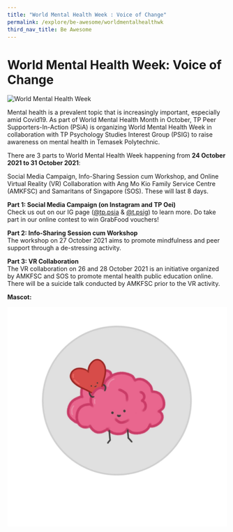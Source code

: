 ```yaml
---
title: "World Mental Health Week : Voice of Change"
permalink: /explore/be-awesome/worldmentalhealthwk
third_nav_title: Be Awesome
---
```

# World Mental Health Week: Voice of Change
![World Mental Health Week](/images/BeAwesome-WorldMentalHealth.jpg)

Mental health is a prevalent topic that is increasingly important, especially amid Covid19. As part of World Mental Health Month in October, TP Peer Supporters-In-Action (PSiA) is organizing World Mental Health Week in collaboration with TP Psychology Studies Interest Group (PSIG) to raise awareness on mental health in Temasek Polytechnic.

There are 3 parts to World Mental Health Week happening from **24 October 2021 to 31 October 2021**: <br>

Social Media Campaign, Info-Sharing Session cum Workshop, and Online Virtual Reality (VR) Collaboration with Ang Mo Kio Family Service Centre (AMKFSC) and Samaritans of Singapore (SOS). These will last 8 days. 

**Part 1: Social Media Campaign (on Instagram and TP Oei)**<br>
Check us out on our IG page ([@tp.psia](https://www.instagram.com/tp.psia/) & [@t.psig](https://www.instagram.com/t.psig/)) to learn more.  Do take part in our online contest to win GrabFood vouchers!

**Part 2: Info-Sharing Session cum Workshop**<br>
The workshop on 27 October 2021 aims to promote mindfulness and peer support through a de-stressing activity.

**Part 3: VR Collaboration**<br>
The VR collaboration on 26 and 28 October 2021 is an initiative organized by AMKFSC and SOS to promote mental health public education online. There will be a suicide talk conducted by AMKFSC prior to the VR activity.


**Mascot:**
  
![World Mental Health Week Mascot](/images/BeAwesome-WorldMentalHealthMascot.jpg)